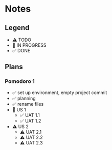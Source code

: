 # Notes

## Legend
- ⚠ TODO
- 🚧 IN PROGRESS
- ✅ DONE

## Plans
### Pomodoro 1
- ✅ set up environment, empty project commit
- ✅ planning
- ✅ rename files
- 🚧 US 1
    - ✅ UAT 1.1
    - ✅ UAT 1.2
- ⚠ US 2
    - ⚠ UAT 2.1
    - ⚠ UAT 2.2
    - ⚠ UAT 2.3